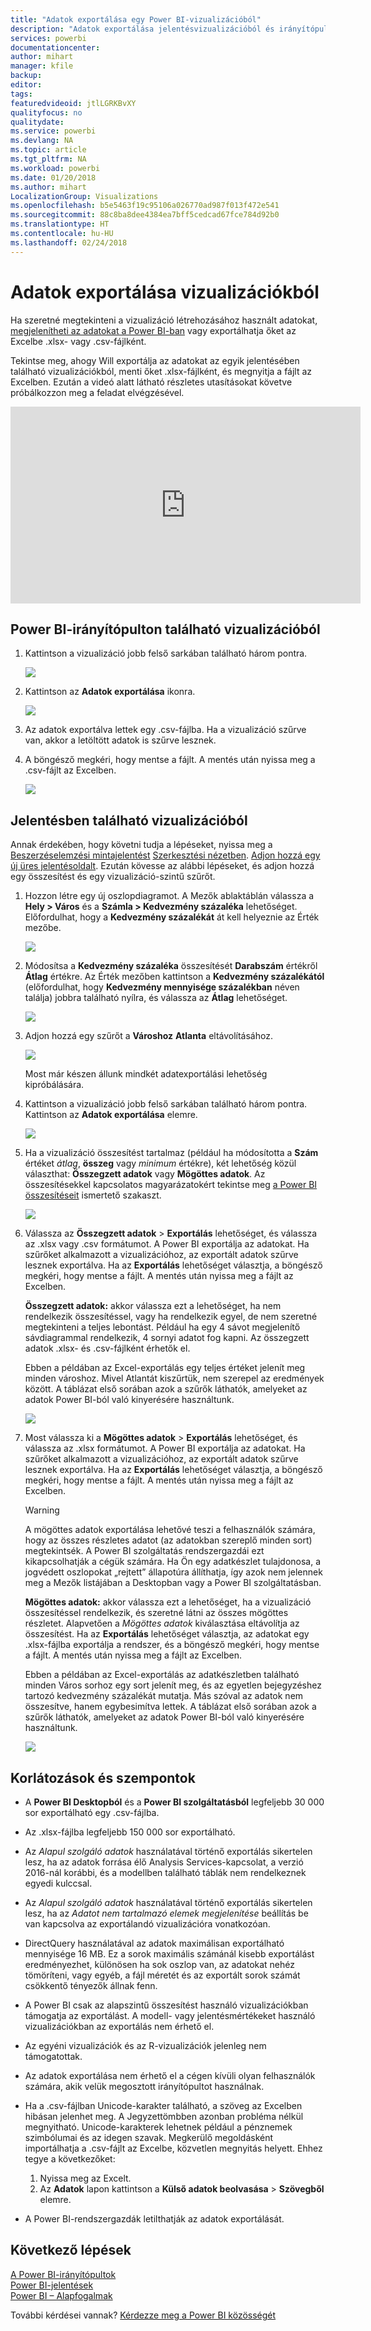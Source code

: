 ```yaml
---
title: "Adatok exportálása egy Power BI-vizualizációból"
description: "Adatok exportálása jelentésvizualizációból és irányítópult-vizualizációból, és azok megtekintése Excelben."
services: powerbi
documentationcenter: 
author: mihart
manager: kfile
backup: 
editor: 
tags: 
featuredvideoid: jtlLGRKBvXY
qualityfocus: no
qualitydate: 
ms.service: powerbi
ms.devlang: NA
ms.topic: article
ms.tgt_pltfrm: NA
ms.workload: powerbi
ms.date: 01/20/2018
ms.author: mihart
LocalizationGroup: Visualizations
ms.openlocfilehash: b5e5463f19c95106a026770ad987f013f472e541
ms.sourcegitcommit: 88c8ba8dee4384ea7bff5cedcad67fce784d92b0
ms.translationtype: HT
ms.contentlocale: hu-HU
ms.lasthandoff: 02/24/2018
---
```

# <a name="export-data-from-visualizations"></a>Adatok exportálása vizualizációkból
Ha szeretné megtekinteni a vizualizáció létrehozásához használt adatokat, [megjelenítheti az adatokat a Power BI-ban](service-reports-show-data.md) vagy exportálhatja őket az Excelbe .xlsx- vagy .csv-fájlként.   

Tekintse meg, ahogy Will exportálja az adatokat az egyik jelentésében található vizualizációkból, menti őket .xlsx-fájlként, és megnyitja a fájlt az Excelben. Ezután a videó alatt látható részletes utasításokat követve próbálkozzon meg a feladat elvégzésével.

<iframe width="560" height="315" src="https://www.youtube.com/embed/KjheMTGjDXw" frameborder="0" allowfullscreen></iframe>

## <a name="from-a-visualization-on-a-power-bi-dashboard"></a>Power BI-irányítópulton található vizualizációból
1. Kattintson a vizualizáció jobb felső sarkában található három pontra.
   
    ![](media/power-bi-visualization-export-data/pbi-export-tile3.png)
2. Kattintson az **Adatok exportálása** ikonra.
   
    ![](media/power-bi-visualization-export-data/pbi_export_dash.png)
3. Az adatok exportálva lettek egy .csv-fájlba. Ha a vizualizáció szűrve van, akkor a letöltött adatok is szűrve lesznek.
4. A böngésző megkéri, hogy mentse a fájlt.  A mentés után nyissa meg a .csv-fájlt az Excelben.
   
    ![](media/power-bi-visualization-export-data/pbi-export-to-excel.png)

## <a name="from-a-visualization-in-a-report"></a>Jelentésben található vizualizációból
Annak érdekében, hogy követni tudja a lépéseket, nyissa meg a [Beszerzéselemzési mintajelentést](sample-procurement.md) [Szerkesztési nézetben](service-reading-view-and-editing-view.md). [Adjon hozzá egy új üres jelentésoldalt](power-bi-report-add-page.md). Ezután kövesse az alábbi lépéseket, és adjon hozzá egy összesítést és egy vizualizáció-szintű szűrőt.

1. Hozzon létre egy új oszlopdiagramot.  A Mezők ablaktáblán válassza a **Hely > Város** és a **Számla > Kedvezmény százaléka** lehetőséget.  Előfordulhat, hogy a **Kedvezmény százalékát** át kell helyeznie az Érték mezőbe. 
   
    ![](media/power-bi-visualization-export-data/power-bi-export-data3.png)
2. Módosítsa a **Kedvezmény százaléka** összesítését **Darabszám** értékről **Átlag** értékre. Az Érték mezőben kattintson a **Kedvezmény százalékától** (előfordulhat, hogy **Kedvezmény mennyisége százalékban** néven találja) jobbra található nyílra, és válassza az **Átlag** lehetőséget.
   
    ![](media/power-bi-visualization-export-data/power-bi-export-data6.png)
3. Adjon hozzá egy szűrőt a **Városhoz** **Atlanta** eltávolításához.
   
   ![](media/power-bi-visualization-export-data/power-bi-export-data4.png)
   
   Most már készen állunk mindkét adatexportálási lehetőség kipróbálására.
4. Kattintson a vizualizáció jobb felső sarkában található három pontra. Kattintson az **Adatok exportálása** elemre.
   
   ![](media/power-bi-visualization-export-data/power-bi-export-data2.png)
5. Ha a vizualizáció összesítést tartalmaz (például ha módosította a **Szám** értéket *átlag*, **összeg** vagy *minimum* értékre), két lehetőség közül választhat: **Összegzett adatok** vagy **Mögöttes adatok**. Az összesítésekkel kapcsolatos magyarázatokért tekintse meg [a Power BI összesítéseit](service-aggregates.md) ismertető szakaszt.
   
    ![](media/power-bi-visualization-export-data/power-bi-export-data5.png)
6. Válassza az **Összegzett adatok** > **Exportálás** lehetőséget, és válassza az .xlsx vagy .csv formátumot. A Power BI exportálja az adatokat.  Ha szűrőket alkalmazott a vizualizációhoz, az exportált adatok szűrve lesznek exportálva. Ha az **Exportálás** lehetőséget választja, a böngésző megkéri, hogy mentse a fájlt. A mentés után nyissa meg a fájlt az Excelben.
   
   **Összegzett adatok:** akkor válassza ezt a lehetőséget, ha nem rendelkezik összesítéssel, vagy ha rendelkezik egyel, de nem szeretné megtekinteni a teljes lebontást. Például ha egy 4 sávot megjelenítő sávdiagrammal rendelkezik, 4 sornyi adatot fog kapni. Az összegzett adatok .xlsx- és .csv-fájlként érhetők el.
   
   Ebben a példában az Excel-exportálás egy teljes értéket jelenít meg minden városhoz. Mivel Atlantát kiszűrtük, nem szerepel az eredmények között.  A táblázat első sorában azok a szűrők láthatók, amelyeket az adatok Power BI-ból való kinyerésére használtunk.
   
   ![](media/power-bi-visualization-export-data/power-bi-export-data7.png)
7. Most válassza ki a **Mögöttes adatok** > **Exportálás** lehetőséget, és válassza az .xlsx formátumot. A Power BI exportálja az adatokat. Ha szűrőket alkalmazott a vizualizációhoz, az exportált adatok szűrve lesznek exportálva. Ha az **Exportálás** lehetőséget választja, a böngésző megkéri, hogy mentse a fájlt. A mentés után nyissa meg a fájlt az Excelben.
   
   >[!WARNING]
   >A mögöttes adatok exportálása lehetővé teszi a felhasználók számára, hogy az összes részletes adatot (az adatokban szereplő minden sort) megtekintsék. A Power BI szolgáltatás rendszergazdái ezt kikapcsolhatják a cégük számára. Ha Ön egy adatkészlet tulajdonosa, a jogvédett oszlopokat „rejtett” állapotúra állíthatja, így azok nem jelennek meg a Mezők listájában a Desktopban vagy a Power BI szolgáltatásban.
   
   
   **Mögöttes adatok:** akkor válassza ezt a lehetőséget, ha a vizualizáció összesítéssel rendelkezik, és szeretné látni az összes mögöttes részletet. Alapvetően a *Mögöttes adatok* kiválasztása eltávolítja az összesítést. Ha az **Exportálás** lehetőséget választja, az adatokat egy .xlsx-fájlba exportálja a rendszer, és a böngésző megkéri, hogy mentse a fájlt. A mentés után nyissa meg a fájlt az Excelben.
   
   Ebben a példában az Excel-exportálás az adatkészletben található minden Város sorhoz egy sort jelenít meg, és az egyetlen bejegyzéshez tartozó kedvezmény százalékát mutatja. Más szóval az adatok nem összesítve, hanem egybesimítva lettek. A táblázat első sorában azok a szűrők láthatók, amelyeket az adatok Power BI-ból való kinyerésére használtunk.  
   
   ![](media/power-bi-visualization-export-data/power-bi-export-data8.png)

## <a name="limitations-and-considerations"></a>Korlátozások és szempontok
* A **Power BI Desktopból** és a **Power BI szolgáltatásból** legfeljebb 30 000 sor exportálható egy .csv-fájlba.
* Az .xlsx-fájlba legfeljebb 150 000 sor exportálható.
* Az *Alapul szolgáló adatok* használatával történő exportálás sikertelen lesz, ha az adatok forrása élő Analysis Services-kapcsolat, a verzió 2016-nál korábbi, és a modellben található táblák nem rendelkeznek egyedi kulccsal.  
* Az *Alapul szolgáló adatok* használatával történő exportálás sikertelen lesz, ha az *Adatot nem tartalmazó elemek megjelenítése* beállítás be van kapcsolva az exportálandó vizualizációra vonatkozóan.
* DirectQuery használatával az adatok maximálisan exportálható mennyisége 16 MB. Ez a sorok maximális számánál kisebb exportálást eredményezhet, különösen ha sok oszlop van, az adatokat nehéz tömöríteni, vagy egyéb, a fájl méretét és az exportált sorok számát csökkentő tényezők állnak fenn.
* A Power BI csak az alapszintű összesítést használó vizualizációkban támogatja az exportálást. A modell- vagy jelentésmértékeket használó vizualizációkban az exportálás nem érhető el.
* Az egyéni vizualizációk és az R-vizualizációk jelenleg nem támogatottak.
* Az adatok exportálása nem érhető el a cégen kívüli olyan felhasználók számára, akik velük megosztott irányítópultot használnak. 
* Ha a .csv-fájlban Unicode-karakter található, a szöveg az Excelben hibásan jelenhet meg. A Jegyzettömbben azonban probléma nélkül megnyitható. Unicode-karakterek lehetnek például a pénznemek szimbólumai és az idegen szavak. Megkerülő megoldásként importálhatja a .csv-fájlt az Excelbe, közvetlen megnyitás helyett. Ehhez tegye a következőket:
  
  1. Nyissa meg az Excelt.
  2. Az **Adatok** lapon kattintson a **Külső adatok beolvasása** > **Szövegből** elemre.
* A Power BI-rendszergazdák letilthatják az adatok exportálását.

## <a name="next-steps"></a>Következő lépések
[A Power BI-irányítópultok](service-dashboards.md)  
[Power BI-jelentések](service-reports.md)  
[Power BI – Alapfogalmak](service-basic-concepts.md)

További kérdései vannak? [Kérdezze meg a Power BI közösségét](http://community.powerbi.com/)

